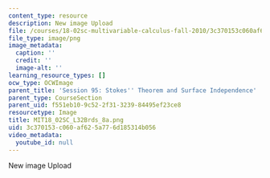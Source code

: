 ```yaml
---
content_type: resource
description: New image Upload
file: /courses/18-02sc-multivariable-calculus-fall-2010/3c370153c060af625a776d185314b056_MIT18_02SC_L32Brds_8a.png
file_type: image/png
image_metadata:
  caption: ''
  credit: ''
  image-alt: ''
learning_resource_types: []
ocw_type: OCWImage
parent_title: 'Session 95: Stokes'' Theorem and Surface Independence'
parent_type: CourseSection
parent_uid: f551eb10-9c52-2f31-3239-84495ef23ce8
resourcetype: Image
title: MIT18_02SC_L32Brds_8a.png
uid: 3c370153-c060-af62-5a77-6d185314b056
video_metadata:
  youtube_id: null
---
```

New image Upload

